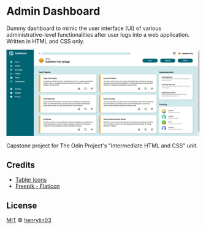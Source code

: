 # Admin Dashboard

Dummy dashboard to mimic the user interface (UI) of various administrative-level functionalities after user logs into a web application. Written in HTML and CSS only.

<img src="./final-screenshot.png" width="1000px">

Capstone project for The Odin Project's "Intermediate HTML and CSS" unit.

## Credits

- [Tabler Icons](https://tabler.io/icons)
- <a href="https://www.flaticon.com/free-icons/avatar" title="avatar icons">Freepik - Flaticon</a>

## License

[MIT](https://choosealicense.com/licenses/mit/) © [henrylin03](https://github.com/henrylin03/)
